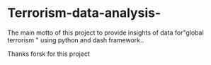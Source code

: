 # Terrorism-data-analysis-
The main motto of this project to provide insights of data for"global terrorism " using python and dash framework..

Thanks forsk for this project

